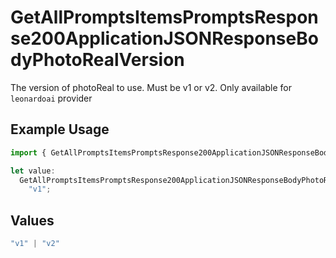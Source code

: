 # GetAllPromptsItemsPromptsResponse200ApplicationJSONResponseBodyPhotoRealVersion

The version of photoReal to use. Must be v1 or v2. Only available for `leonardoai` provider

## Example Usage

```typescript
import { GetAllPromptsItemsPromptsResponse200ApplicationJSONResponseBodyPhotoRealVersion } from "orq-poc-typescript-multi-env-version/models/operations";

let value:
  GetAllPromptsItemsPromptsResponse200ApplicationJSONResponseBodyPhotoRealVersion =
    "v1";
```

## Values

```typescript
"v1" | "v2"
```